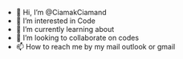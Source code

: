 - 👋 Hi, I’m @CiamakCiamand
- 👀 I’m interested in Code
- 🌱 I’m currently learning about
- 💞️ I’m looking to collaborate on codes
- 📫 How to reach me by my mail outlook or gmail

<!---
CiamakCiamand/CiamakCiamand is a ✨ special ✨ repository because its `README.md` (this file) appears on your GitHub profile.
You can click the Preview link to take a look at your changes.
--->
